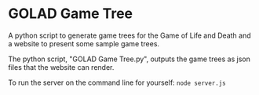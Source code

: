 # GOLAD Game Tree
A python script to generate game trees for the Game of Life and Death and a website to present some sample game trees.

The python script, "GOLAD Game Tree.py", outputs the game trees as json files that the website can render.

To run the server on the command line for yourself: `node server.js`
